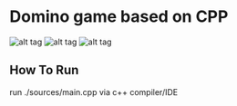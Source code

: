 # Domino game based on CPP

![alt tag](https://github.com/orel1212/MyWorks/blob/main/General%20-%20programming%20languages/CPP/Domino/%E2%80%8F%E2%80%8Fintro.PNG)
![alt tag](https://github.com/orel1212/MyWorks/blob/main/General%20-%20programming%20languages/CPP/Domino/%E2%80%8F%E2%80%8Fgame.PNG)
![alt tag](https://github.com/orel1212/MyWorks/blob/main/General%20-%20programming%20languages/CPP/Domino/%E2%80%8F%E2%80%8Fwin.PNG)

## How To Run
run ./sources/main.cpp via c++ compiler/IDE <br>
